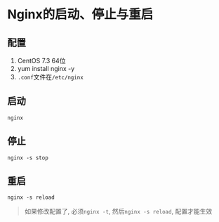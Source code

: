# Nginx的启动、停止与重启
## 配置
1. CentOS 7.3 64位
2. yum install nginx -y
3. `.conf`文件在`/etc/nginx`

## 启动
`nginx`

## 停止
`nginx -s stop`

## 重启
`nginx -s reload`
> 如果修改配置了, 必须`nginx -t`,  然后`nginx -s reload`,  配置才能生效